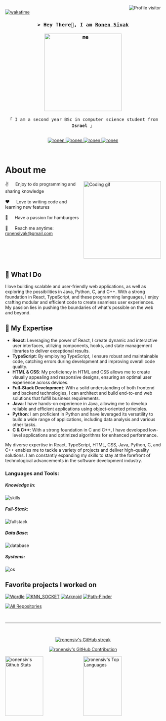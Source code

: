 <a href="https://komarev.com/ghpvc/?username=ronensiv">
  <img align="right" src="https://komarev.com/ghpvc/?username=ronensiv&label=Visitors&color=0e75b6&style=flat" alt="Profile visitor" />
</a>

[![wakatime](https://wakatime.com/badge/user/d2b12c68-6219-49e7-bf77-ca120ea251ed/project/6f3f04f1-8299-4854-b246-a2994651281a.svg)](https://wakatime.com/badge/user/d2b12c68-6219-49e7-bf77-ca120ea251ed/project/6f3f04f1-8299-4854-b246-a2994651281a)


<!-- Intro  -->
<h3 align="center">
        <samp>&gt; Hey There👋, I am
                <b><a target="_blank" href="https://ronensivak.com">Ronen Sivak</a></b><br/><br/>
          <img src="https://i.imgur.com/Mfb8WkF.png" alt="me" width=250/><br/>
        </samp>
</h3>

<p align="center"> 
  <samp>
    「 I am a second year BSc in computer science student from <b>Israel</b> 」
    <br>
    <br>
  </samp>
</p>

<p align="center">
 <a href="https://ronensivak.com" target="blank">
  <img src="https://img.shields.io/badge/Website-DC143C?style=for-the-badge&logo=medium&logoColor=white" alt="ronen" />
 </a>
 <a href="https://linkedin.com/in/ronen-sivak" target="_blank">
  <img src="https://img.shields.io/badge/LinkedIn-0077B5?style=for-the-badge&logo=linkedin&logoColor=white" alt="ronen"/>
 </a>
 <a href="https://instagram.com/ronensivak" target="_blank">
  <img src="https://img.shields.io/badge/Instagram-fe4164?style=for-the-badge&logo=instagram&logoColor=white" alt="ronen" />
 </a> 
 <a href="https://facebook.com/ronensibak" target="_blank">
  <img src="https://img.shields.io/badge/Facebook-20BEFF?&style=for-the-badge&logo=facebook&logoColor=white" alt="ronen"  />
  </a> 
</p>
<br />

<!-- About Section -->
 # About me
 
<p>
 <img align="right" width="250" src="https://media.giphy.com/media/CuuSHzuc0O166MRfjt/giphy.gif" alt="Coding gif" />
  
 ✌️ &emsp; Enjoy to do programming and sharing knowledge <br/><br/>
 ❤️ &emsp; Love to writing code and learning new features<br/><br/>
 🍔 &emsp;  Have a passion for hamburgers<br/><br/>
 📧 &emsp; Reach me anytime: ronensivak@gmail.com<br/><br/>

</p>

<br/>
<br/>
<br/>


<h2> 🚀 What I Do </h2>
<p>
I love building scalable and user-friendly web applications, as well as exploring the possibilities in Java, Python, C, and C++. With a strong foundation in React, TypeScript, and these programming languages, I enjoy crafting modular and efficient code to create seamless user experiences. My passion lies in pushing the boundaries of what's possible on the web and beyond.
</p>

<h2> 💼 My Expertise </h2>
<p>
  <ul>
    <li><b>React</b>: Leveraging the power of React, I create dynamic and interactive user interfaces, utilizing components, hooks, and state management libraries to deliver exceptional results.</li>
<li><b>TypeScript</b>: By employing TypeScript, I ensure robust and maintainable code, catching errors during development and improving overall code quality.</li>
<li><b>HTML & CSS</b>: My proficiency in HTML and CSS allows me to create visually appealing and responsive designs, ensuring an optimal user experience across devices.</li>
<li><b>Full-Stack Development</b>: With a solid understanding of both frontend and backend technologies, I can architect and build end-to-end web solutions that fulfill business requirements.</li>
<li><b>Java</b>: I have hands-on experience in Java, allowing me to develop reliable and efficient applications using object-oriented principles.</li>
<li><b>Python</b>: I am proficient in Python and have leveraged its versatility to build a wide range of applications, including data analysis and various other tasks.</li>
<li><b>C & C++</b>: With a strong foundation in C and C++, I have developed low-level applications and optimized algorithms for enhanced performance.</li>
    </ul>
  </p>

My diverse expertise in React, TypeScript, HTML, CSS, Java, Python, C, and C++ enables me to tackle a variety of projects and deliver high-quality solutions. I am constantly expanding my skills to stay at the forefront of technological advancements in the software development industry.

<h3 align="left">Languages and Tools:</h3>
<h5 align="left">Knowledge In:</h5>
<p>
  <img src="https://skillicons.dev/icons?i=c,cpp,java,py,bash" alt="skills"/>
</p>
<h5 align="left">Full-Stack:</h5>
<p>
  <img src="https://skillicons.dev/icons?i=js,html,css,ts,react,nodejs,express,androidstudio" alt="fullstack"/>
</p>
<h5 align="left">Data Base:</h5>
<p>
  <img src="https://skillicons.dev/icons?i=mongodb,mysql" alt="database"/>
</p>
<h5 align="left">Systems:</h5>
<p>
  <img src="https://skillicons.dev/icons?i=linux" alt="os"/>
</p>

## Favorite projects I worked on
[![Wordle](https://github-readme-stats.vercel.app/api/pin/?username=ronensiv&repo=wordle&border_color=7F3FBF&bg_color=0D1117&title_color=C9D1D9&text_color=8B949E&icon_color=7F3FBF)](https://github.com/ronensiv/wordle)
[![KNN_SOCKET](https://github-readme-stats.vercel.app/api/pin/?username=ronensiv&repo=KNN_SOCKET&border_color=7F3FBF&bg_color=0D1117&title_color=C9D1D9&text_color=8B949E&icon_color=7F3FBF)](https://github.com/ronensiv/KNN_SOCKET)
[![Arknoid](https://github-readme-stats.vercel.app/api/pin/?username=ronensiv&repo=Arknoid&border_color=7F3FBF&bg_color=0D1117&title_color=C9D1D9&text_color=8B949E&icon_color=7F3FBF)](https://github.com/ronensiv/Arknoid)
[![Path-Finder](https://github-readme-stats.vercel.app/api/pin/?username=ronensiv&repo=Path-Finder&border_color=7F3FBF&bg_color=0D1117&title_color=C9D1D9&text_color=8B949E&icon_color=7F3FBF)](https://github.com/ronensiv/Path-Finder)

<p align="left">
  <a href="https://github.com/ronensiv?tab=repositories" target="_blank"><img alt="All Repositories" title="All Repositories" src="https://img.shields.io/badge/-All%20Repos-2962FF?style=for-the-badge&logo=koding&logoColor=white"/></a>
</p>
<br/>
<hr/>
<br/>
<!-- Stats  -->
<p align="center">
  <a href="https://github.com/ronensiv">
    <img src="https://github-readme-streak-stats.herokuapp.com/?user=ronensiv&theme=radical&border=7F3FBF&background=0D1117" alt="ronensiv's GitHub streak"/>
  </a>
</p>

<p align="center">
  <a href="https://github.com/ronensiv">
    <img src="https://github-profile-summary-cards.vercel.app/api/cards/profile-details?username=ronensiv&theme=radical" alt="ronensiv's GitHub Contribution"/>
  </a>
</p>

<a> 
    <a href="https://github.com/ronensiv"><img alt="ronensiv's Github Stats" src="https://denvercoder1-github-readme-stats.vercel.app/api?username=ronensiv&show_icons=true&count_private=true&theme=react&border_color=7F3FBF&bg_color=0D1117&title_color=F85D7F&icon_color=F8D866" height="192px" width="49.5%"/></a>
  <a href="https://github.com/ronensiv"><img alt="ronensiv's Top Languages" src="https://denvercoder1-github-readme-stats.vercel.app/api/top-langs/?username=ronensiv&langs_count=8&layout=compact&theme=react&border_color=7F3FBF&bg_color=0D1117&title_color=F85D7F&icon_color=F8D866" height="192px" width="49.5%"/></a>
  <br/>
</a>
